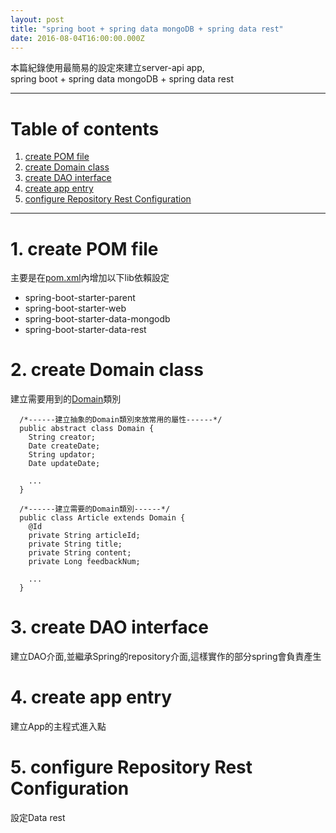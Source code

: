 ```yaml
---
layout: post
title: "spring boot + spring data mongoDB + spring data rest"
date: 2016-08-04T16:00:00.000Z
---
```


本篇紀錄使用最簡易的設定來建立server-api app,  
 spring boot + spring data mongoDB + spring data rest

--------------------------------------------------------------------------------

# Table of contents

1. [create POM file](#create-pom-file)
2. [create Domain class](#create-domain-class)
3. [create DAO interface](#create-dao-interface)
4. [create app entry](#create-app-entry)
5. [configure Repository Rest Configuration](#configure-Repository-Rest-Configuration)

--------------------------------------------------------------------------------  


# 1\. create POM file  
主要是在[pom.xml][pomFile]內增加以下lib依賴設定
* spring-boot-starter-parent
* spring-boot-starter-web
* spring-boot-starter-data-mongodb
* spring-boot-starter-data-rest

# 2\. create Domain class  
建立需要用到的[Domain][domainDir]類別

```
  /*------建立抽象的Domain類別來放常用的屬性------*/
  public abstract class Domain {
  	String creator;
  	Date createDate;
  	String updator;
  	Date updateDate;

    ...
  }

  /*------建立需要的Domain類別------*/
  public class Article extends Domain {
  	@Id
  	private String articleId;
  	private String title;
  	private String content;
  	private Long feedbackNum;

    ...
  }

```

# 3\. create DAO interface  
建立DAO介面,並繼承Spring的repository介面,這樣實作的部分spring會負責產生  

# 4\. create app entry  
建立App的主程式進入點  

# 5\. configure Repository Rest Configuration
設定Data rest  


[pomFile]:https://github.com/weichou1229/brulamake/blob/3c5f14a3d253cb69e7b676ed1772c7af133e13ff/brulamake-api/pom.xml
[domainDir]:https://github.com/weichou1229/brulamake/tree/e09129853baab34a80662782313cbcefa243fb68/brulamake-api/src/main/java/io/brulamake/domain

